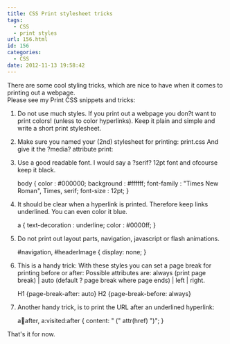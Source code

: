 ```yaml
---
title: CSS Print stylesheet tricks
tags:
  - CSS
  - print styles
url: 156.html
id: 156
categories:
  - CSS
date: 2012-11-13 19:58:42
---
```


There are some cool styling tricks, which are nice to have when it comes to printing out a webpage.  
Please see my Print CSS snippets and tricks:

1.  Do not use much styles. If you print out a webpage you don?t want to print colors! (unless to color hyperlinks). Keep it plain and simple and write a short print stylesheet.
2.  Make sure you named your (2nd) stylesheet for printing: print.css And give it the ?media? attribute print:
    
    <link rel="stylesheet" type="text/css" href="print.css" media="print" />
    
3.  Use a good readable font. I would say a ?serif? 12pt font and ofcourse keep it black.
    
    body { color : #000000; background : #ffffff; font-family : "Times New Roman", Times, serif; font-size : 12pt; }
    
4.  It should be clear when a hyperlink is printed. Therefore keep links underlined. You can even color it blue.
    
    a { text-decoration : underline; color : #0000ff; }
    
5.  Do not print out layout parts, navigation, javascript or flash animations.
    
    #navigation, #headerImage { display: none; }
    
6.  This is a handy trick: With these styles you can set a page break for printing before or after: Possible attributes are: always (print page break) | auto (default ? page break where page ends) | left | right.
    
    H1 {page-break-after: auto}
    H2 {page-break-before: always}
    
7.  Another handy trick, is to print the URL after an underlined hyperlink:
    
    a:link:after, a:visited:after { content: " (" attr(href) ")"; }
    

That's it for now.